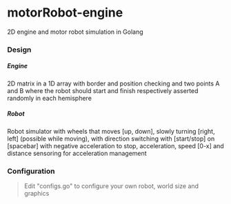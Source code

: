 # motorRobot-engine
2D engine and motor robot simulation in Golang

### Design
##### Engine
2D matrix in a 1D array with border and position checking and two points A and B where the robot should start and finish respectively asserted randomly in each hemisphere 
##### Robot
Robot simulator with wheels that moves [up, down], slowly turning [right, left] (possible while moving), with direction switching with [start/stop] on [spacebar] with negative acceleration to stop, acceleration, speed [0-x] and distance sensoring for acceleration management

### Configuration
> Edit "configs.go" to configure your own robot, world size and graphics
